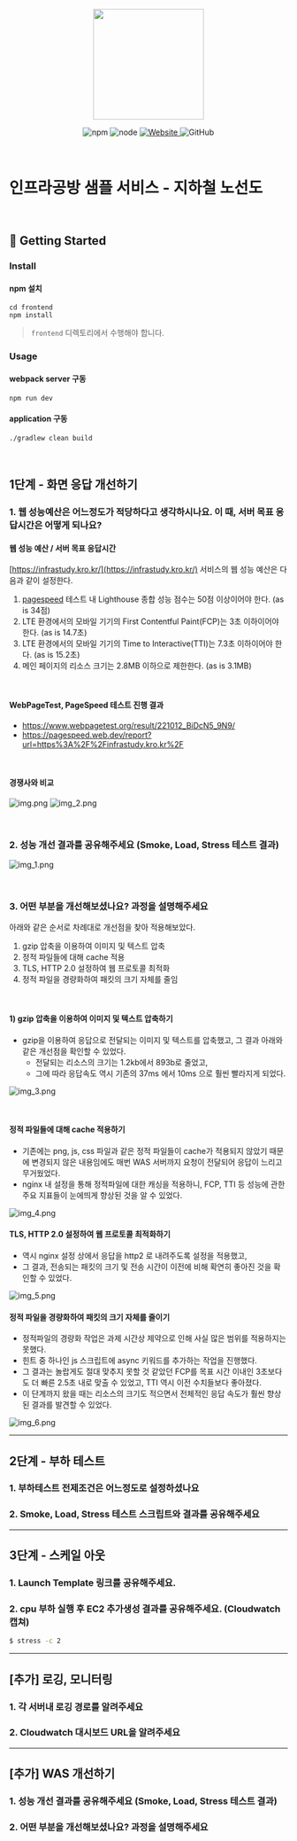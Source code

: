 <p align="center">
    <img width="200px;" src="https://raw.githubusercontent.com/woowacourse/atdd-subway-admin-frontend/master/images/main_logo.png"/>
</p>
<p align="center">
  <img alt="npm" src="https://img.shields.io/badge/npm-%3E%3D%205.5.0-blue">
  <img alt="node" src="https://img.shields.io/badge/node-%3E%3D%209.3.0-blue">
  <a href="https://edu.nextstep.camp/c/R89PYi5H" alt="nextstep atdd">
    <img alt="Website" src="https://img.shields.io/website?url=https%3A%2F%2Fedu.nextstep.camp%2Fc%2FR89PYi5H">
  </a>
  <img alt="GitHub" src="https://img.shields.io/github/license/next-step/atdd-subway-service">
</p>

<br>

# 인프라공방 샘플 서비스 - 지하철 노선도

<br>

## 🚀 Getting Started

### Install
#### npm 설치
```
cd frontend
npm install
```
> `frontend` 디렉토리에서 수행해야 합니다.

### Usage
#### webpack server 구동
```
npm run dev
```
#### application 구동
```
./gradlew clean build
```
<br>


## 1단계 - 화면 응답 개선하기

### 1. 웹 성능예산은 어느정도가 적당하다고 생각하시나요. 이 때, 서버 목표 응답시간은 어떻게 되나요?

#### 웹 성능 예산 / 서버 목표 응답시간

[https://infrastudy.kro.kr/](https://infrastudy.kro.kr/) 서비스의 웹 성능 예산은 다음과 같이 설정한다.
1. [pagespeed](https://pagespeed.web.dev) 테스트 내 Lighthouse 종합 성능 점수는 50점 이상이어야 한다. (as is 34점)
2. LTE 환경에서의 모바일 기기의 First Contentful Paint(FCP)는 3초 이하이어야 한다. (as is 14.7초)
3. LTE 환경에서의 모바일 기기의 Time to Interactive(TTI)는 7.3초 이하이어야 한다. (as is 15.2초)
4. 메인 페이지의 리소스 크기는 2.8MB 이하으로 제한한다. (as is 3.1MB)

<br>

#### WebPageTest, PageSpeed 테스트 진행 결과
- https://www.webpagetest.org/result/221012_BiDcN5_9N9/
- https://pagespeed.web.dev/report?url=https%3A%2F%2Finfrastudy.kro.kr%2F

<br>

#### 경쟁사와 비교

![img.png](img.png)
![img_2.png](img_2.png)

<br>

### 2. 성능 개선 결과를 공유해주세요 (Smoke, Load, Stress 테스트 결과)

![img_1.png](img_1.png)

<br>

### 3. 어떤 부분을 개선해보셨나요? 과정을 설명해주세요

아래와 같은 순서로 차례대로 개선점을 찾아 적용해보았다. 
1. gzip 압축을 이용하여 이미지 및 텍스트 압축
2. 정적 파일들에 대해 cache 적용
3. TLS, HTTP 2.0 설정하여 웹 프로토콜 최적화
4. 정적 파일을 경량화하여 패킷의 크기 자체를 줄임

<br>

#### 1) gzip 압축을 이용하여 이미지 및 텍스트 압축하기
- gzip을 이용하여 응답으로 전달되는 이미지 및 텍스트를 압축했고, 그 결과 아래와 같은 개선점을 확인할 수 있었다. 
  - 전달되는 리소스의 크기는 1.2kb에서 893b로 줄었고,
  - 그에 따라 응답속도 역시 기존의 37ms 에서 10ms 으로 훨씬 빨라지게 되었다. 

![img_3.png](img_3.png)

<br>

#### 정적 파일들에 대해 cache 적용하기
- 기존에는 png, js, css 파일과 같은 정적 파일들이 cache가 적용되지 않았기 때문에 변경되지 않은 내용임에도 매번 WAS 서버까지 요청이 전달되어 응답이 느리고 무거웠었다. 
- nginx 내 설정을 통해 정적파일에 대한 캐싱을 적용하니, FCP, TTI 등 성능에 관한 주요 지표들이 눈에띄게 향상된 것을 알 수 있었다. 

![img_4.png](img_4.png)


#### TLS, HTTP 2.0 설정하여 웹 프로토콜 최적화하기
- 역시 nginx 설정 상에서 응답을 http2 로 내려주도록 설정을 적용했고,
- 그 결과, 전송되는 패킷의 크기 및 전송 시간이 이전에 비해 확연히 좋아진 것을 확인할 수 있었다. 

![img_5.png](img_5.png)


#### 정적 파일을 경량화하여 패킷의 크기 자체를 줄이기
- 정적파일의 경량화 작업은 과제 시간상 제약으로 인해 사실 많은 범위를 적용하지는 못했다.
- 힌트 중 하나인 js 스크립트에 async 키워드를 추가하는 작업을 진행했다. 
- 그 결과는 놀랍게도 절대 맞추지 못할 것 같았던 FCP를 목표 시간 이내인 3초보다도 더 빠른 2.5초 내로 맞출 수 있었고, TTI 역시 이전 수치들보다 좋아졌다. 
- 이 단계까지 왔을 때는 리소스의 크기도 적으면서 전체적인 응답 속도가 훨씬 향상된 결과를 발견할 수 있었다. 

![img_6.png](img_6.png)

---

## 2단계 - 부하 테스트 
### 1. 부하테스트 전제조건은 어느정도로 설정하셨나요

### 2. Smoke, Load, Stress 테스트 스크립트와 결과를 공유해주세요

---

## 3단계 - 스케일 아웃

### 1. Launch Template 링크를 공유해주세요.

### 2. cpu 부하 실행 후 EC2 추가생성 결과를 공유해주세요. (Cloudwatch 캡쳐)

```sh
$ stress -c 2
```

---

## [추가] 로깅, 모니터링

### 1. 각 서버내 로깅 경로를 알려주세요 

### 2. Cloudwatch 대시보드 URL을 알려주세요
---

## [추가] WAS 개선하기
### 1. 성능 개선 결과를 공유해주세요 (Smoke, Load, Stress 테스트 결과)

### 2. 어떤 부분을 개선해보셨나요? 과정을 설명해주세요
